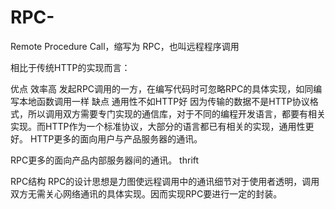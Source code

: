 # RPC-
Remote Procedure Call，缩写为 RPC，也叫远程程序调用

相比于传统HTTP的实现而言：

优点
效率高
发起RPC调用的一方，在编写代码时可忽略RPC的具体实现，如同编写本地函数调用一样
缺点
通用性不如HTTP好 因为传输的数据不是HTTP协议格式，所以调用双方需要专门实现的通信库，对于不同的编程开发语言，都要有相关实现。而HTTP作为一个标准协议，大部分的语言都已有相关的实现，通用性更好。
HTTP更多的面向用户与产品服务器的通讯。

RPC更多的面向产品内部服务器间的通讯。 thrift

RPC结构
RPC的设计思想是力图使远程调用中的通讯细节对于使用者透明，调用双方无需关心网络通讯的具体实现。因而实现RPC要进行一定的封装。
